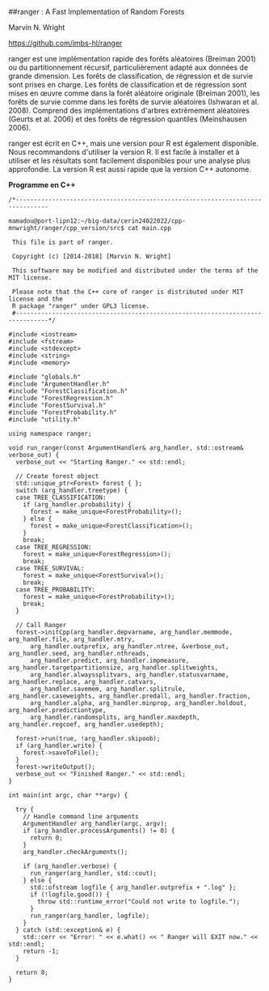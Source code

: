 ##ranger : A Fast Implementation of Random Forests

Marvin N. Wright

https://github.com/imbs-hl/ranger

ranger est une implémentation rapide des forêts aléatoires (Breiman 2001) ou du partitionnement récursif, 
particulièrement adapté aux données de grande dimension. Les forêts de classification, de régression et de survie sont prises en charge. 
Les forêts de classification et de régression sont mises en œuvre comme dans la forêt aléatoire originale (Breiman 2001), 
les forêts de survie comme dans les forêts de survie aléatoires (Ishwaran et al. 2008). 
Comprend des implémentations d'arbres extrêmement aléatoires (Geurts et al. 2006) et des forêts de régression quantiles (Meinshausen 2006).

ranger est écrit en C++, mais une version pour R est également disponible. 
Nous recommandons d'utiliser la version R. Il est facile à installer et à utiliser et les résultats sont facilement disponibles pour 
une analyse plus approfondie. La version R est aussi rapide que la version C++ autonome.

**Programme en C++**

    /*-------------------------------------------------------------------------------

    mamadou@port-lipn12:~/big-data/cerin24022022/cpp-mnwright/ranger/cpp_version/src$ cat main.cpp 

     This file is part of ranger.

     Copyright (c) [2014-2018] [Marvin N. Wright]

     This software may be modified and distributed under the terms of the MIT license.

     Please note that the C++ core of ranger is distributed under MIT license and the
     R package "ranger" under GPL3 license.
     #-------------------------------------------------------------------------------*/

    #include <iostream>
    #include <fstream>
    #include <stdexcept>
    #include <string>
    #include <memory>

    #include "globals.h"
    #include "ArgumentHandler.h"
    #include "ForestClassification.h"
    #include "ForestRegression.h"
    #include "ForestSurvival.h"
    #include "ForestProbability.h"
    #include "utility.h"

    using namespace ranger;

    void run_ranger(const ArgumentHandler& arg_handler, std::ostream& verbose_out) {
      verbose_out << "Starting Ranger." << std::endl;

      // Create forest object
      std::unique_ptr<Forest> forest { };
      switch (arg_handler.treetype) {
      case TREE_CLASSIFICATION:
        if (arg_handler.probability) {
          forest = make_unique<ForestProbability>();
        } else {
          forest = make_unique<ForestClassification>();
        }
        break;
      case TREE_REGRESSION:
        forest = make_unique<ForestRegression>();
        break;
      case TREE_SURVIVAL:
        forest = make_unique<ForestSurvival>();
        break;
      case TREE_PROBABILITY:
        forest = make_unique<ForestProbability>();
        break;
      }

      // Call Ranger
      forest->initCpp(arg_handler.depvarname, arg_handler.memmode, arg_handler.file, arg_handler.mtry,
          arg_handler.outprefix, arg_handler.ntree, &verbose_out, arg_handler.seed, arg_handler.nthreads,
          arg_handler.predict, arg_handler.impmeasure, arg_handler.targetpartitionsize, arg_handler.splitweights,
          arg_handler.alwayssplitvars, arg_handler.statusvarname, arg_handler.replace, arg_handler.catvars,
          arg_handler.savemem, arg_handler.splitrule, arg_handler.caseweights, arg_handler.predall, arg_handler.fraction,
          arg_handler.alpha, arg_handler.minprop, arg_handler.holdout, arg_handler.predictiontype,
          arg_handler.randomsplits, arg_handler.maxdepth, arg_handler.regcoef, arg_handler.usedepth);

      forest->run(true, !arg_handler.skipoob);
      if (arg_handler.write) {
        forest->saveToFile();
      }
      forest->writeOutput();
      verbose_out << "Finished Ranger." << std::endl;
    }

    int main(int argc, char **argv) {

      try {
        // Handle command line arguments
        ArgumentHandler arg_handler(argc, argv);
        if (arg_handler.processArguments() != 0) {
          return 0;
        }
        arg_handler.checkArguments();

        if (arg_handler.verbose) {
          run_ranger(arg_handler, std::cout);
        } else {
          std::ofstream logfile { arg_handler.outprefix + ".log" };
          if (!logfile.good()) {
            throw std::runtime_error("Could not write to logfile.");
          }
          run_ranger(arg_handler, logfile);
        }
      } catch (std::exception& e) {
        std::cerr << "Error: " << e.what() << " Ranger will EXIT now." << std::endl;
        return -1;
      }

      return 0;
    }
